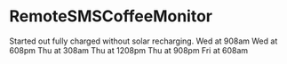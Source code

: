 # RemoteSMSCoffeeMonitor

Started out fully charged without solar recharging.
Wed at 908am
Wed at 608pm
Thu at 308am
Thu at 1208pm
Thu at 908pm
Fri at 608am
